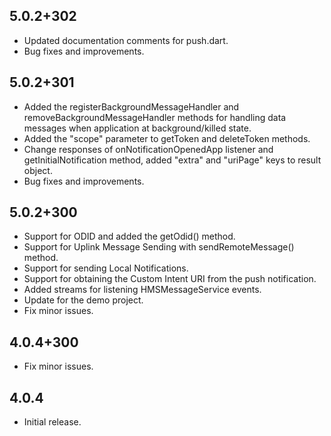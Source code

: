 ## 5.0.2+302
* Updated documentation comments for push.dart.
* Bug fixes and improvements.

## 5.0.2+301
* Added the registerBackgroundMessageHandler and removeBackgroundMessageHandler methods for handling data messages when application at background/killed state.
* Added the "scope" parameter to getToken and deleteToken methods.
* Change responses of onNotificationOpenedApp listener and getInitialNotification method, added "extra" and "uriPage" keys to result object.
* Bug fixes and improvements.

## 5.0.2+300
* Support for ODID and added the getOdid() method.
* Support for Uplink Message Sending with sendRemoteMessage() method.
* Support for sending Local Notifications.
* Support for obtaining the Custom Intent URI from the push notification.
* Added streams for listening HMSMessageService events.
* Update for the demo project.
* Fix minor issues.

## 4.0.4+300
* Fix minor issues. 

## 4.0.4
* Initial release.
